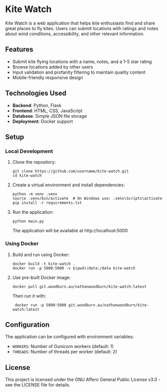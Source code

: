 # Kite Watch

Kite Watch is a web application that helps kite enthusiasts find and share great places to fly kites. Users can submit locations with ratings and notes about wind conditions, accessibility, and other relevant information.

## Features

- Submit kite flying locations with a name, notes, and a 1-5 star rating
- Browse locations added by other users
- Input validation and profanity filtering to maintain quality content
- Mobile-friendly responsive design

## Technologies Used

- **Backend**: Python, Flask
- **Frontend**: HTML, CSS, JavaScript
- **Database**: Simple JSON file storage
- **Deployment**: Docker support

## Setup

### Local Development

1. Clone the repository:
   ```
   git clone https://github.com/username/kite-watch.git
   cd kite-watch
   ```

2. Create a virtual environment and install dependencies:
   ```
   python -m venv .venv
   source .venv/bin/activate  # On Windows use: .venv\Scripts\activate
   pip install -r requirements.txt
   ```

3. Run the application:
   ```
   python main.py
   ```
   The application will be available at http://localhost:5000

### Using Docker

1. Build and run using Docker:
   ```
   docker build -t kite-watch .
   docker run -p 5000:5000 -v $(pwd)/data:/data kite-watch
   ```

2. Use pre-built Docker image:
   ```
   docker pull git.woodburn.au/nathanwoodburn/kite-watch:latest
    ```

   Then run it with:
   ```
    docker run -p 5000:5000 git.woodburn.au/nathanwoodburn/kite-watch:latest
    ```

## Configuration

The application can be configured with environment variables:
- `WORKERS`: Number of Gunicorn workers (default: 1)
- `THREADS`: Number of threads per worker (default: 2)

## License

This project is licensed under the GNU Affero General Public License v3.0 - see the LICENSE file for details.